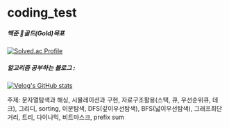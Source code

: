 # coding_test
##### 백준 🥇골드(Gold)목표 <br/>
[![Solved.ac Profile](http://mazassumnida.wtf/api/v2/generate_badge?boj=wldud2550)](https://solved.ac/wldud2550)

##### 알고리즘 공부하는 블로그 :
[![Velog's GitHub stats](https://velog-readme-stats.vercel.app/api?name=lakebear&series=백준)](https://velog.io/@lakebear/series/백준)

주제: 문자열탐색과 해싱, 시뮬레이션과 구현, 자료구조활용(스택, 큐, 우선순위큐, 데크), 그리디, sorting, 이분탐색, DFS(깊이우선탐색), BFS(넓이우선탐색), 그래프최단거리, 트리, 다이나믹, 비트마스크, prefix sum
